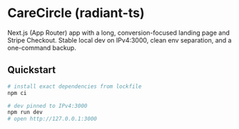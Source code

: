 # CareCircle (radiant-ts)

Next.js (App Router) app with a long, conversion-focused landing page and Stripe Checkout.
Stable local dev on IPv4:3000, clean env separation, and a one-command backup.

## Quickstart

```powershell
# install exact dependencies from lockfile
npm ci

# dev pinned to IPv4:3000
npm run dev
# open http://127.0.0.1:3000
